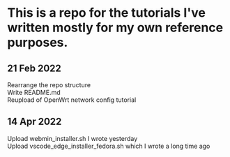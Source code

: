 # This is a repo for the tutorials I've written mostly for my own reference purposes.

## 21 Feb 2022 
Rearrange the repo structure  
Write README.md  
Reupload of OpenWrt network config tutorial  

## 14 Apr 2022
Upload webmin_installer.sh I wrote yesterday  
Upload vscode_edge_installer_fedora.sh which I wrote a long time ago  
